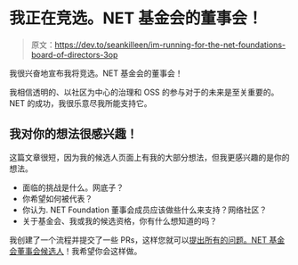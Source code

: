 # 我正在竞选。NET 基金会的董事会！

> 原文：<https://dev.to/seankilleen/im-running-for-the-net-foundations-board-of-directors-3op>

我很兴奋地宣布我将竞选。NET 基金会的董事会！

我相信透明的、以社区为中心的治理和 OSS 的参与对于的未来是至关重要的。NET 的成功，我很乐意尽我所能支持它。

## 我对你的想法很感兴趣！

这篇文章很短，因为我的候选人页面上有我的大部分想法，但我更感兴趣的是你的想法。

*   面临的挑战是什么。网底子？
*   你希望如何被代表？
*   你认为. NET Foundation 董事会成员应该做些什么来支持？网络社区？
*   关于基金会、我或我的候选资格，你有什么想知道的吗？

我创建了一个流程并提交了一些 PRs，这样您就可以[提出所有的问题。NET 基金会董事会候选人](https://election.dotnetfoundation.org/questions)！我希望你会这样做。